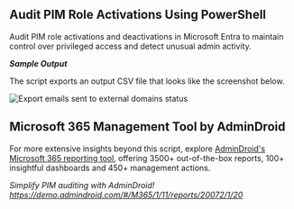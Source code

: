 ## Audit PIM Role Activations Using PowerShell
Audit PIM role activations and deactivations in Microsoft Entra to maintain control over privileged access and detect unusual admin activity.


***Sample Output***

The script exports an output CSV file that looks like the screenshot below.

![Export emails sent to external domains status](https://o365reports.com/wp-content/uploads/2025/07/PowerShell-Output.png?v=1752570157)

## Microsoft 365 Management Tool by AdminDroid

For more extensive insights beyond this script, explore [AdminDroid's Microsoft 365 reporting tool](https://admindroid.com/?src=GitHub), offering 3500+ out-of-the-box reports, 100+ insightful dashboards and 450+ management actions.

*Simplify PIM auditing with AdminDroid! <https://demo.admindroid.com/#/M365/1/11/reports/20072/1/20>*